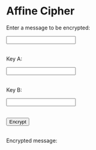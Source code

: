 <style>
  @import url('https://fonts.googleapis.com/css2?family=Dosis&display=swap');
</style>
<html>
<head>
    <title>Affine Cipher</title>
</head>
<body>
    <h1>Affine Cipher</h1>

  <div><p>Enter a message to be encrypted:</p> 
    <input type="text" id="message"></div><br>
  
  <div><p>Key A:</p>
    <input type="text" id="keyA"> <br></div><br>
  
  <div><p>Key B:</p>
    <input type="text" id="keyB"></div><br>
    
  <button onclick="affcrypt()">Encrypt</button>
    <br>
    <br>
    <p>Encrypted message:</p>
    <p id="encrypted"></p>
<script>
  function affcrypt() {
    let expression = document.getElementById("message").value;
    let expression2 = document.getElementById("keyA").value;
    let expression3 = document.getElementById("keyB").value;
    const urlStart = "https://crimebusters.tk/api/affc/all/";
    const url = urlStart + expression + "/" + expression2 + "/" + expression3;
    console.log(url); 
    fetch(url)
      .then(res => res.json())
      .then(data => {
        console.log(data);
        document.getElementById("encrypted").innerHTML = data.result; 
      })    
  }
</script>
    
<div id="log"></div>
<div id="logSuccess"></div>
</body>